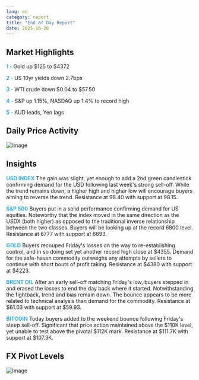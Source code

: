 ```yaml
---
lang: en
category: report
title: "End of Day Report"
date: 2025-10-20
---
```



<h2>Market Highlights</h2>
<strong style="color: #2caef7;">1 - </strong> Gold up $125 to $4372

<strong style="color: #2caef7;">2 - </strong> US 10yr yields down 2.7bps


<strong style="color: #2caef7;">3 - </strong> WTI crude down $0.04 to $57.50

<strong style="color: #2caef7;">4 - </strong> S&P up 1.15%, NASDAQ up 1.4% to record high

<strong style="color: #2caef7;">5 - </strong> AUD leads, Yen lags



<h2>Daily Price Activity</h2>
<img src="https://markleighedu.github.io/img/Oct-2025/20-Oct-2025/price.jpg" alt="Image"/>

<h2>Insights</h2>
<strong style="color: #2caef7;">USD INDEX</strong> The gain was slight, yet enough to add a 2nd green candlestick confirming demand for the USD following last week's strong sell-off. While the trend remains down, a higher high and higher low will encourage buyers aiming to reverse the trend. Resistance at 98.40 with support at 98.15.

<strong style="color: #2caef7;">S&P 500</strong> Buyers put in a solid performance confirming demand for US equities. Noteworthy that the index moved in the same direction as the USDX (both higher) as opposed to the traditional inverse relationship between the two classes. Buyers will be looking up at the record 6800 level. Resistance at 6777 with support at 6693. 

<strong style="color: #2caef7;">GOLD</strong> Buyers recouped Friday's losses on the way to re-establishing control, and in so doing set yet another record high close at $4355. Demand for the safe-haven commodity outweighs any attempts by sellers to continue with short bouts of profit taking. Resistance at $4380 with support at $4223.

<strong style="color: #2caef7;">BRENT OIL</strong> After an early sell-off matching Friday's low, buyers stepped in and erased the losses to end the day back where it started. Notwithstanding the fightback, trend and bias remain down. The bounce appears to be more related to technical analysis than demand for the commodity. Resistance at $61.03 with support at $59.93. 

<strong style="color: #2caef7;">BITCOIN</strong> Today buyers added to the weekend bounce following Friday's steep sell-off. Significant that price action maintained above the $110K level, yet unable to test above the pivotal $112K mark. Resistance at $111.7K with support at $107.3K.



<h2>FX Pivot Levels</h2>
<img src="https://markleighedu.github.io/img/Oct-2025/20-Oct-2025/pivot.jpg" alt="Image"/>